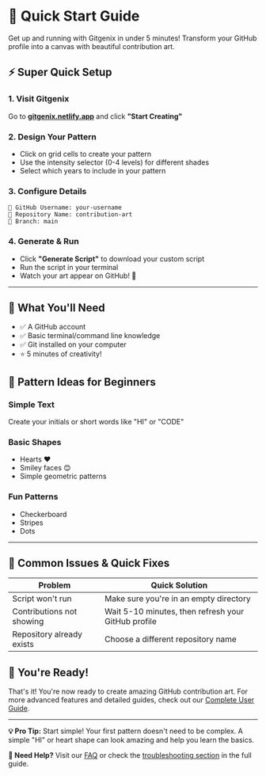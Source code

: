 # 🚀 Quick Start Guide

Get up and running with Gitgenix in under 5 minutes! Transform your GitHub profile into a canvas with beautiful contribution art.

## ⚡ Super Quick Setup

### 1. Visit Gitgenix

Go to **[gitgenix.netlify.app](https://gitgenix.netlify.app)** and click **"Start Creating"**

### 2. Design Your Pattern

- Click on grid cells to create your pattern
- Use the intensity selector (0-4 levels) for different shades
- Select which years to include in your pattern

### 3. Configure Details

```
👤 GitHub Username: your-username
📁 Repository Name: contribution-art
🌿 Branch: main
```

### 4. Generate & Run

- Click **"Generate Script"** to download your custom script
- Run the script in your terminal
- Watch your art appear on GitHub! 🎨

---

## 🎯 What You'll Need

- ✅ A GitHub account
- ✅ Basic terminal/command line knowledge
- ✅ Git installed on your computer
- ⭐ 5 minutes of creativity!

## 🎨 Pattern Ideas for Beginners

### Simple Text

Create your initials or short words like "HI" or "CODE"

### Basic Shapes

- Hearts ❤️
- Smiley faces 😊
- Simple geometric patterns

### Fun Patterns

- Checkerboard
- Stripes
- Dots

---

## 🔧 Common Issues & Quick Fixes

| Problem                   | Quick Solution                                      |
| ------------------------- | --------------------------------------------------- |
| Script won't run          | Make sure you're in an empty directory              |
| Contributions not showing | Wait 5-10 minutes, then refresh your GitHub profile |
| Repository already exists | Choose a different repository name                  |

## 🎉 You're Ready!

That's it! You're now ready to create amazing GitHub contribution art. For more advanced features and detailed guides, check out our [Complete User Guide](./USER_GUIDE.md).

---

**💡 Pro Tip:** Start simple! Your first pattern doesn't need to be complex. A simple "HI" or heart shape can look amazing and help you learn the basics.

**🌟 Need Help?** Visit our [FAQ](./FAQ.md) or check the [troubleshooting section](./USER_GUIDE.md#troubleshooting) in the full guide.

